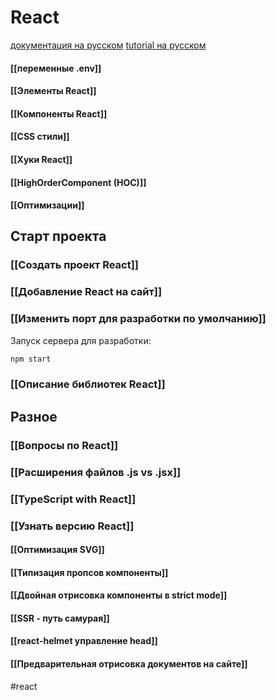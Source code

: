 # React

[документация на русском](https://ru.reactjs.org/docs/getting-started.html)
[tutorial на русском](https://ru.reactjs.org/tutorial/tutorial.html)

#### [[переменные .env]]
#### [[Элементы React]]
#### [[Компоненты React]]
#### [[CSS стили]]
#### [[Хуки React]]
#### [[HighOrderComponent (HOC)]]
#### [[Оптимизации]]

## Старт проекта
### [[Создать проект React]]
### [[Добавление React на сайт]]

### [[Изменить порт для разработки по умолчанию]]

Запуск сервера для разработки:
```bash
npm start
```

### [[Описание библиотек React]]

## Разное
### [[Вопросы по React]]
### [[Расширения файлов .js vs .jsx]]
### [[TypeScript with React]]
### [[Узнать версию React]]
#### [[Оптимизация SVG]]
#### [[Типизация пропсов компоненты]]
#### [[Двойная отрисовка компоненты в strict mode]]

#### [[SSR - путь самурая]]

#### [[react-helmet управление head]]

#### [[Предварительная отрисовка документов на сайте]]

#react
